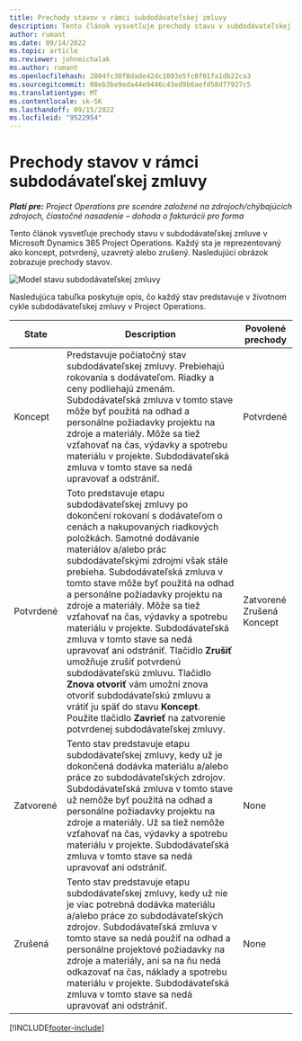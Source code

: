 ```yaml
---
title: Prechody stavov v rámci subdodávateľskej zmluvy
description: Tento článok vysvetľuje prechody stavu v subdodávateľskej zmluve v Microsoft Dynamics 365 Project Operations pri vytvorení, vykonaní a zatvorení subdodávateľskej zmluvy.
author: rumant
ms.date: 09/14/2022
ms.topic: article
ms.reviewer: johnmichalak
ms.author: rumant
ms.openlocfilehash: 2804fc30f8dade42dc1093e5fc0f01fa1db22ca3
ms.sourcegitcommit: 08eb3be9eda44e9446c43ed9b6aefd58d77927c5
ms.translationtype: MT
ms.contentlocale: sk-SK
ms.lasthandoff: 09/15/2022
ms.locfileid: "9522954"
---
```

# <a name="state-transitions-on-a-subcontract"></a>Prechody stavov v rámci subdodávateľskej zmluvy 

_**Platí pre:** Project Operations pre scenáre založené na zdrojoch/chýbajúcich zdrojoch, čiastočné nasadenie – dohoda o fakturácii pro forma_

Tento článok vysvetľuje prechody stavu v subdodávateľskej zmluve v Microsoft Dynamics 365 Project Operations. Každý sta je reprezentovaný ako koncept, potvrdený, uzavretý alebo zrušený. Nasledujúci obrázok zobrazuje prechody stavov.

![Model stavu subdodávateľskej zmluvy](../media/SubconStates.png)  

Nasledujúca tabuľka poskytuje opis, čo každý stav predstavuje v životnom cykle subdodávateľskej zmluvy v Project Operations.

| State | Description | Povolené prechody |
| --- | --- | --- |
| Koncept | Predstavuje počiatočný stav subdodávateľskej zmluvy. Prebiehajú rokovania s dodávateľom. Riadky a ceny podliehajú zmenám. Subdodávateľská zmluva v tomto stave môže byť použitá na odhad a personálne požiadavky projektu na zdroje a materiály. Môže sa tiež vzťahovať na čas, výdavky a spotrebu materiálu v projekte. Subdodávateľská zmluva v tomto stave sa nedá upravovať a odstrániť. | Potvrdené |
| Potvrdené | Toto predstavuje etapu subdodávateľskej zmluvy po dokončení rokovaní s dodávateľom o cenách a nakupovaných riadkových položkách. Samotné dodávanie materiálov a/alebo prác subdodávateľskými zdrojmi však stále prebieha. Subdodávateľská zmluva v tomto stave môže byť použitá na odhad a personálne požiadavky projektu na zdroje a materiály. Môže sa tiež vzťahovať na čas, výdavky a spotrebu materiálu v projekte. Subdodávateľská zmluva v tomto stave sa nedá upravovať ani odstrániť. Tlačidlo **Zrušiť** umožňuje zrušiť potvrdenú subdodávateľskú zmluvu. Tlačidlo **Znova otvoriť** vám umožní znova otvoriť subdodávateľskú zmluvu a vrátiť ju späť do stavu **Koncept**. Použite tlačidlo **Zavrieť** na zatvorenie potvrdenej subdodávateľskej zmluvy. | Zatvorené <br> Zrušená <br> Koncept |
| Zatvorené | Tento stav predstavuje etapu subdodávateľskej zmluvy, kedy už je dokončená dodávka materiálu a/alebo práce zo subdodávateľských zdrojov. Subdodávateľská zmluva v tomto stave už nemôže byť použitá na odhad a personálne požiadavky projektu na zdroje a materiály. Už sa tiež nemôže vzťahovať na čas, výdavky a spotrebu materiálu v projekte. Subdodávateľská zmluva v tomto stave sa nedá upravovať ani odstrániť. | None |
| Zrušená | Tento stav predstavuje etapu subdodávateľskej zmluvy, kedy už nie je viac potrebná dodávka materiálu a/alebo práce zo subdodávateľských zdrojov. Subdodávateľská zmluva v tomto stave sa nedá použiť na odhad a personálne projektové požiadavky na zdroje a materiály, ani sa na ňu nedá odkazovať na čas, náklady a spotrebu materiálu v projekte. Subdodávateľská zmluva v tomto stave sa nedá upravovať ani odstrániť. | None |


[!INCLUDE[footer-include](../../includes/footer-banner.md)]
